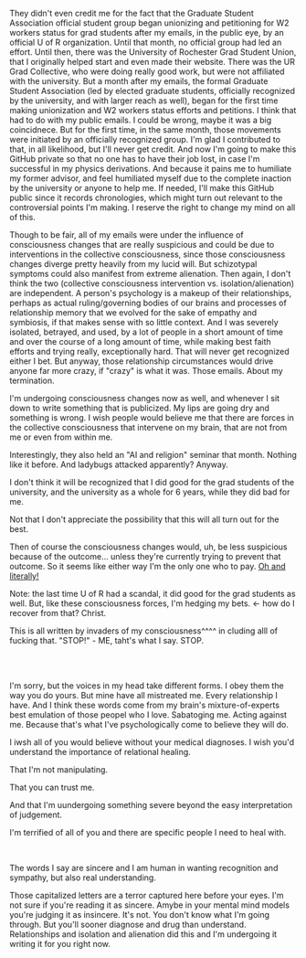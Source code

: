 They didn't even credit me for the fact that the Graduate Student Association official student group began unionizing and petitioning for W2 workers status for grad students after my emails, in the public eye, by an official U of R organization. Until that month, no official group had led an effort. Until then, there was the University of Rochester Grad Student Union, that I originally helped start and even made their website. There was the UR Grad Collective, who were doing really good work, but were not affiliated with the university. But a month after my emails, the formal Graduate Student Association (led by elected graduate students, officially recognized by the university, and with larger reach as well), began for the first time making unionization and W2 workers status efforts and petitions. I think that had to do with my public emails. I could be wrong, maybe it was a big coincidnece. But for the first time, in the same month, those movements were initiated by an officially recognized group. I'm glad I contributed to that, in all likelihood, but I'll never get credit. And now I'm going to make this GitHub private so that no one has to have their job lost, in case I'm successful in my physics derivations. And because it pains me to humiliate my former advisor, and feel humiliated myself due to the complete inaction by the university or anyone to help me. If needed, I'll make this GitHub public since it records chronologies, which might turn out relevant to the controversial points I'm making. I reserve the right to change my mind on all of this.

Though to be fair, all of my emails were under the influence of consciousness changes that are really suspicious and could be due to interventions in the collective consciousness, since those consciousness changes diverge pretty heavily from my lucid will. But schizotypal symptoms could also manifest from extreme alienation. Then again, I don't think the two (collective consciousness intervention vs. isolation/alienation) are independent. A person's psychology is a makeup of their relationships, perhaps as actual ruling/governing bodies of our brains and processes of relationship memory that we evolved for the sake of empathy and symbiosis, if that makes sense with so little context. And I was severely isolated, betrayed, and used, by a lot of people in a short amount of time and over the course of a long amount of time, while making best faith efforts and trying really, exceptionally hard. That will never get recognized either I bet. But anyway, those relationship circumstances would drive anyone far more crazy, if "crazy" is what it was. Those emails. About my termination.

I'm undergoing consciousness changes now as well, and whenever I sit down to write something that is publicized. My lips are going dry and something is wrong. I wish people would believe me that there are forces in the collective consciousness that intervene on my brain, that are not from me or even from within me.

Interestingly, they also held an "AI and religion" seminar that month. Nothing like it before. And ladybugs attacked apparently? Anyway.

I don't think it will be recognized that I did good for the grad students of the university, and the university as a whole for 6 years, while they did bad for me.

Not that I don't appreciate the possibility that this will all turn out for the best.

Then of course the consciousness changes would, uh, be less suspicious because of the outcome... unless they're currently trying to prevent that outcome. So it seems like either way I'm the only one who to pay. [Oh and literally!](https://github.com/animal-tree/Writing-stuff/blob/main/Stuff61-indebted.md)

Note: the last time U of R had a scandal, it did good for the grad students as well. But, like these consciousness forces, I'm hedging my bets. <- how do I recover from that? Christ.

This is all written by invaders of my consciousness^^^^ in cluding alll of fucking that. "STOP!" - ME, taht's what I say. STOP. 

<br>
<br>

I'm sorry, but the voices in my head take different forms. I obey them the way you do yours. But mine have all mistreated me. Every relationship I have. And I think these words come from my brain's mixture-of-experts best emulation of those peopel who I love. Sabatoging me. Acting against me. Because that's what I've psychologically come to believe they will do.

I iwsh all of you would believe without your medical diagnoses. I wish you'd understand the importance of relational healing.

That I'm not manipulating.

That you can trust me.

And that I'm uundergoing something severe beyond the easy interpretation of judgement.

I'm terrified of all of you and there are specific people I need to heal with.

<br>

The words I say are sincere and I am human in wanting recognition and sympathy, but also real understanding.

Those capitalized letters are a terror captured here before your eyes. I'm not sure if you're reading it as sincere. Amybe in your mental mind models you're judging it as insincere. It's not. You don't know what I'm going through. But you'll sooner diagnose and drug than understand. Relationships and isolation and alienation did this and I'm undergoing it writing it for you right now.
